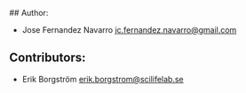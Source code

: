 ## Author:
- Jose Fernandez Navarro <jc.fernandez.navarro@gmail.com>

## Contributors:
- Erik Borgström <erik.borgstrom@scilifelab.se>
